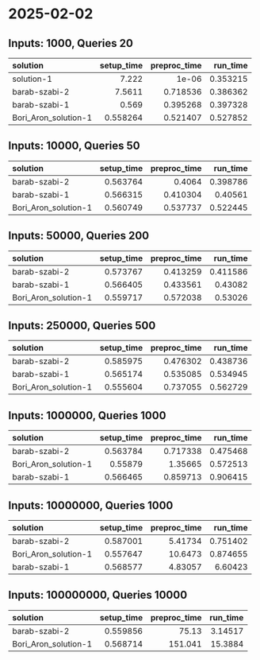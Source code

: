 # 2025-02-02

## Inputs: 1000, Queries 20

| solution             |   setup_time |   preproc_time |   run_time |
|:---------------------|-------------:|---------------:|-----------:|
| solution-1           |     7.222    |       1e-06    |   0.353215 |
| barab-szabi-2        |     7.5611   |       0.718536 |   0.386362 |
| barab-szabi-1        |     0.569    |       0.395268 |   0.397328 |
| Bori_Aron_solution-1 |     0.558264 |       0.521407 |   0.527852 |

## Inputs: 10000, Queries 50

| solution             |   setup_time |   preproc_time |   run_time |
|:---------------------|-------------:|---------------:|-----------:|
| barab-szabi-2        |     0.563764 |       0.4064   |   0.398786 |
| barab-szabi-1        |     0.566315 |       0.410304 |   0.40561  |
| Bori_Aron_solution-1 |     0.560749 |       0.537737 |   0.522445 |

## Inputs: 50000, Queries 200

| solution             |   setup_time |   preproc_time |   run_time |
|:---------------------|-------------:|---------------:|-----------:|
| barab-szabi-2        |     0.573767 |       0.413259 |   0.411586 |
| barab-szabi-1        |     0.566405 |       0.433561 |   0.43082  |
| Bori_Aron_solution-1 |     0.559717 |       0.572038 |   0.53026  |

## Inputs: 250000, Queries 500

| solution             |   setup_time |   preproc_time |   run_time |
|:---------------------|-------------:|---------------:|-----------:|
| barab-szabi-2        |     0.585975 |       0.476302 |   0.438736 |
| barab-szabi-1        |     0.565174 |       0.535085 |   0.534945 |
| Bori_Aron_solution-1 |     0.555604 |       0.737055 |   0.562729 |

## Inputs: 1000000, Queries 1000

| solution             |   setup_time |   preproc_time |   run_time |
|:---------------------|-------------:|---------------:|-----------:|
| barab-szabi-2        |     0.563784 |       0.717338 |   0.475468 |
| Bori_Aron_solution-1 |     0.55879  |       1.35665  |   0.572513 |
| barab-szabi-1        |     0.566465 |       0.859713 |   0.906415 |

## Inputs: 10000000, Queries 1000

| solution             |   setup_time |   preproc_time |   run_time |
|:---------------------|-------------:|---------------:|-----------:|
| barab-szabi-2        |     0.587001 |        5.41734 |   0.751402 |
| Bori_Aron_solution-1 |     0.557647 |       10.6473  |   0.874655 |
| barab-szabi-1        |     0.568577 |        4.83057 |   6.60423  |

## Inputs: 100000000, Queries 10000

| solution             |   setup_time |   preproc_time |   run_time |
|:---------------------|-------------:|---------------:|-----------:|
| barab-szabi-2        |     0.559856 |         75.13  |    3.14517 |
| Bori_Aron_solution-1 |     0.568714 |        151.041 |   15.3884  |